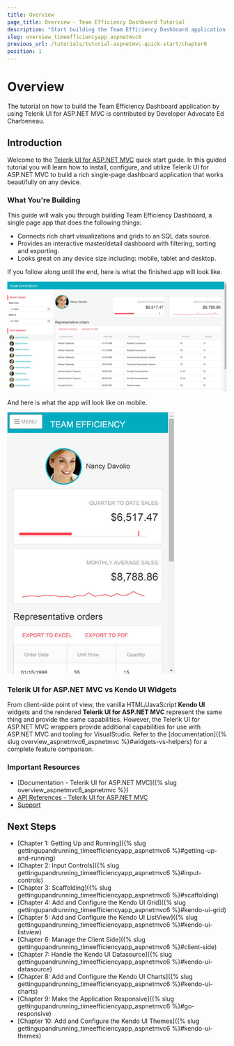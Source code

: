 ```yaml
---
title: Overview
page_title: Overview - Team Efficiency Dashboard Tutorial
description: "Start building the Team Efficiency Dashboard application by using Progress Telerik UI for ASP.NET MVC."
slug: overview_timeefficiencyapp_aspnetmvc6
previous_url: /tutorials/tutorial-aspnetmvc-quick-start/chapter0
position: 1
---
```


# Overview

The tutorial on how to build the Team Efficiency Dashboard application by using Telerik UI for ASP.NET MVC is contributed by Developer Advocate Ed Charbeneau.

## Introduction

Welcome to the [Telerik UI for ASP.NET MVC](https://www.telerik.com/aspnet-mvc) quick start guide. In this guided tutorial you will learn how to install, configure, and utilize Telerik UI for ASP.NET MVC to build a rich single-page dashboard application that works beautifully on any device.

### What You're Building

This guide will walk you through building Team Efficiency Dashboard, a single page app that does the following things:

- Connects rich chart visualizations and grids to an SQL data source.
- Provides an interactive master/detail dashboard with filtering, sorting and exporting.
- Looks great on any device size including: mobile, tablet and desktop.

If you follow along until the end, here is what the finished app will look like.

![{{ site.product_short }} Dashboard](images/chapter0/dashboard.jpg)

And here is what the app will look like on mobile.

![{{ site.product_short }} Mobile Dashboard](images/chapter0/mobile-dashboard.jpg)

### Telerik UI for ASP.NET MVC vs Kendo UI Widgets

From client-side point of view, the vanilla HTML/JavaScript **Kendo UI** widgets and the rendered **Telerik UI for ASP.NET MVC** represent the same thing and provide the same capabilities.
However, the Telerik UI for ASP.NET MVC wrappers provide additional capabilities for use with ASP.NET MVC and tooling for VisualStudio. Refer to the [documentation]({% slug overview_aspnetmvc6_aspnetmvc %}#widgets-vs-helpers) for a complete feature comparison.

### Important Resources

- [Documentation - Telerik UI for ASP.NET MVC]({% slug overview_aspnetmvc6_aspnetmvc %})
- [API References - Telerik UI for ASP.NET MVC](https://docs.telerik.com/aspnet-mvc/api/)
- [Support](https://www.telerik.com/account/support-tickets/my-support-tickets)

## Next Steps

* [Chapter 1: Getting Up and Running]({% slug gettingupandrunning_timeefficiencyapp_aspnetmvc6 %}#getting-up-and-running)
* [Chapter 2: Input Controls]({% slug gettingupandrunning_timeefficiencyapp_aspnetmvc6 %}#input-controls)
* [Chapter 3: Scaffolding]({% slug gettingupandrunning_timeefficiencyapp_aspnetmvc6 %}#scaffolding)
* [Chapter 4: Add and Configure the Kendo UI Grid]({% slug gettingupandrunning_timeefficiencyapp_aspnetmvc6 %}#kendo-ui-grid)
* [Chapter 5: Add and Configure the Kendo UI ListView]({% slug gettingupandrunning_timeefficiencyapp_aspnetmvc6 %}#kendo-ui-listview)
* [Chapter 6: Manage the Client Side]({% slug gettingupandrunning_timeefficiencyapp_aspnetmvc6 %}#client-side)
* [Chapter 7: Handle the Kendo UI Datasource]({% slug gettingupandrunning_timeefficiencyapp_aspnetmvc6 %}#kendo-ui-datasource)
* [Chapter 8: Add and Configure the Kendo UI Charts]({% slug gettingupandrunning_timeefficiencyapp_aspnetmvc6 %}#kendo-ui-charts)
* [Chapter 9: Make the Application Responsive]({% slug gettingupandrunning_timeefficiencyapp_aspnetmvc6 %}#go-responsive)
* [Chapter 10: Add and Configure the Kendo UI Themes]({% slug gettingupandrunning_timeefficiencyapp_aspnetmvc6 %}#kendo-ui-themes)
